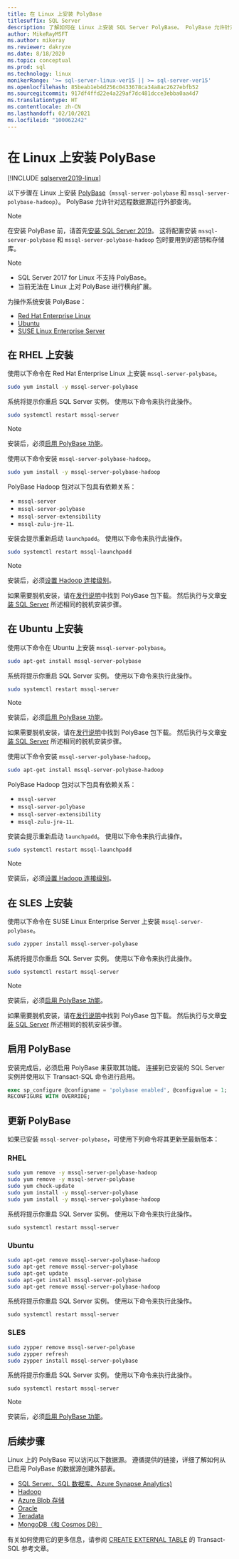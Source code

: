 ```yaml
---
title: 在 Linux 上安装 PolyBase
titlesuffix: SQL Server
description: 了解如何在 Linux 上安装 SQL Server PolyBase。 PolyBase 允许针对远程数据源运行外部查询。
author: MikeRayMSFT
ms.author: mikeray
ms.reviewer: dakryze
ms.date: 8/18/2020
ms.topic: conceptual
ms.prod: sql
ms.technology: linux
monikerRange: '>= sql-server-linux-ver15 || >= sql-server-ver15'
ms.openlocfilehash: 85beab1eb4d256c0433678ca34a8ac2627ebfb52
ms.sourcegitcommit: 917df4ffd22e4a229af7dc481dcce3ebba0aa4d7
ms.translationtype: HT
ms.contentlocale: zh-CN
ms.lasthandoff: 02/10/2021
ms.locfileid: "100062242"
---
```

# <a name="install-polybase-on-linux"></a>在 Linux 上安装 PolyBase

[!INCLUDE [sqlserver2019-linux](../../includes/applies-to-version/sqlserver2019-linux.md)]

以下步骤在 Linux 上安装 [PolyBase](../../relational-databases/polybase/polybase-guide.md)（`mssql-server-polybase` 和 `mssql-server-polybase-hadoop`）。 PolyBase 允许针对远程数据源运行外部查询。

>[!NOTE]
> 在安装 PolyBase 前，请首先[安装 SQL Server 2019](../../linux/sql-server-linux-setup.md#platforms)。 这将配置安装 `mssql-server-polybase` 和 `mssql-server-polybase-hadoop` 包时要用到的密钥和存储库。

>[!NOTE]
>
> - SQL Server 2017 for Linux 不支持 PolyBase。
> - 当前无法在 Linux 上对 PolyBase 进行横向扩展。

为操作系统安装 PolyBase：

- [Red Hat Enterprise Linux](#RHEL)
- [Ubuntu](#ubuntu)
- [SUSE Linux Enterprise Server](#SLES)

## <a name="install-on-rhel"></a><a name="RHEL"></a>在 RHEL 上安装

使用以下命令在 Red Hat Enterprise Linux 上安装 `mssql-server-polybase`。 

```bash
sudo yum install -y mssql-server-polybase
```

系统将提示你重启 SQL Server 实例。 使用以下命令来执行此操作。

```bash
sudo systemctl restart mssql-server
```

>[!NOTE]
>安装后，必须[启用 PolyBase 功能](#enable)。

使用以下命令安装 `mssql-server-polybase-hadoop`。 

```bash
sudo yum install -y mssql-server-polybase-hadoop
```

PolyBase Hadoop 包对以下包具有依赖关系：
- `mssql-server`
- `mssql-server-polybase`
- `mssql-server-extensibility`
- `mssql-zulu-jre-11`. 

安装会提示重新启动 `launchpadd`。 使用以下命令来执行此操作。

```bash
sudo systemctl restart mssql-launchpadd
```

>[!NOTE]
>安装后，必须[设置 Hadoop 连接级别](../../database-engine/configure-windows/polybase-connectivity-configuration-transact-sql.md#c-set-hadoop-connectivity)。

如果需要脱机安装，请在[发行说明](../../linux/sql-server-linux-release-notes.md)中找到 PolyBase 包下载。 然后执行与文章[安装 SQL Server](../../linux/sql-server-linux-setup.md#offline) 所述相同的脱机安装步骤。

## <a name="install-on-ubuntu"></a><a name="ubuntu"></a>在 Ubuntu 上安装

使用以下命令在 Ubuntu 上安装 `mssql-server-polybase`。 

```bash
sudo apt-get install mssql-server-polybase
```

系统将提示你重启 SQL Server 实例。 使用以下命令来执行此操作。

```bash
sudo systemctl restart mssql-server
```

>[!NOTE]
>安装后，必须[启用 PolyBase 功能](#enable)。

如果需要脱机安装，请在[发行说明](../../linux/sql-server-linux-release-notes.md)中找到 PolyBase 包下载。 然后执行与文章[安装 SQL Server](../../linux/sql-server-linux-setup.md#offline) 所述相同的脱机安装步骤。

使用以下命令安装 `mssql-server-polybase-hadoop`。 

```bash
sudo apt-get install mssql-server-polybase-hadoop
```

PolyBase Hadoop 包对以下包具有依赖关系：
- `mssql-server`
- `mssql-server-polybase`
- `mssql-server-extensibility`
- `mssql-zulu-jre-11`. 

安装会提示重新启动 `launchpadd`。 使用以下命令来执行此操作。

```bash
sudo systemctl restart mssql-launchpadd
```

>[!NOTE]
>安装后，必须[设置 Hadoop 连接级别](../../relational-databases/polybase/polybase-configure-hadoop.md#configure-hadoop-connectivity)。

## <a name="install-on-sles"></a><a name="SLES"></a>在 SLES 上安装

使用以下命令在 SUSE Linux Enterprise Server 上安装 `mssql-server-polybase`。 

```bash
sudo zypper install mssql-server-polybase
```

系统将提示你重启 SQL Server 实例。 使用以下命令来执行此操作。

```bash
sudo systemctl restart mssql-server
```

>[!NOTE]
>安装后，必须[启用 PolyBase 功能](#enable)。

如果需要脱机安装，请在[发行说明](../../linux/sql-server-linux-release-notes.md)中找到 PolyBase 包下载。 然后执行与文章[安装 SQL Server](../../linux/sql-server-linux-setup.md#offline) 所述相同的脱机安装步骤。


## <a name="enable-polybase"></a><a name="enable"></a> 启用 PolyBase

安装完成后，必须启用 PolyBase 来获取其功能。 连接到已安装的 SQL Server 实例并使用以下 Transact-SQL 命令进行启用。

```sql
exec sp_configure @configname = 'polybase enabled', @configvalue = 1;
RECONFIGURE WITH OVERRIDE;
```

## <a name="update-polybase"></a>更新 PolyBase

如果已安装 `mssql-server-polybase`，可使用下列命令将其更新至最新版本：

### <a name="rhel"></a>RHEL

```bash
sudo yum remove -y mssql-server-polybase-hadoop
sudo yum remove -y mssql-server-polybase
sudo yum check-update
sudo yum install -y mssql-server-polybase
sudo yum install -y mssql-server-polybase-hadoop
```

系统将提示你重启 SQL Server 实例。 使用以下命令来执行此操作。

```
sudo systemctl restart mssql-server
```

### <a name="ubuntu"></a>Ubuntu

```bash
sudo apt-get remove mssql-server-polybase-hadoop
sudo apt-get remove mssql-server-polybase
sudo apt-get update 
sudo apt-get install mssql-server-polybase
sudo apt-get remove mssql-server-polybase-hadoop
```

系统将提示你重启 SQL Server 实例。 使用以下命令来执行此操作。

```
sudo systemctl restart mssql-server
```

### <a name="sles"></a>SLES

```bash
sudo zypper remove mssql-server-polybase
sudo zypper refresh
sudo zypper install mssql-server-polybase
```

系统将提示你重启 SQL Server 实例。 使用以下命令来执行此操作。

```
sudo systemctl restart mssql-server
```

>[!NOTE]
>安装后，必须[启用 PolyBase 功能](#enable)。

## <a name="next-steps"></a>后续步骤

Linux 上的 PolyBase 可以访问以下数据源。 遵循提供的链接，详细了解如何从已启用 PolyBase 的数据源创建外部表。 

- [SQL Server、SQL 数据库、Azure Synapse Analytics)](../../relational-databases/polybase/polybase-configure-sql-server.md)
- [Hadoop](../../relational-databases/polybase/polybase-configure-hadoop.md)
- [Azure Blob 存储](../../relational-databases/polybase/polybase-configure-azure-blob-storage.md)
- [Oracle](../../relational-databases/polybase/polybase-configure-oracle.md)
- [Teradata](../../relational-databases/polybase/polybase-configure-teradata.md)
- [MongoDB（和 Cosmos DB）](../../relational-databases/polybase/polybase-configure-mongodb.md)

有关如何使用它的更多信息，请参阅 [CREATE EXTERNAL TABLE](../../t-sql/statements/create-external-table-transact-sql.md) 的 Transact-SQL 参考文章。
